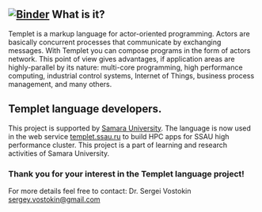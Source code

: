[![Binder](https://mybinder.org/badge_logo.svg)](https://mybinder.org/v2/gh/Templet-language/newtemplet.git/master)
What is it?
-----------
Templet is a markup language for actor-oriented programming. Actors are basically concurrent processes that communicate by exchanging messages. With Templet you can compose programs in the form of actors network. This point of view gives advantages, if application areas are highly-parallel by its nature: multi-core programming, high performance computing, industrial control systems, Internet of Things, business process management, and many others.

Templet language developers.
----------------------------
This project is supported by [Samara University](http://www.ssau.ru/english). The language is now used in the web service [templet.ssau.ru](http://templet.ssau.ru/#eng) to build HPC apps for SSAU high performance cluster. This project is a part of learning and research activities of Samara University.

### Thank you for your interest in the Templet language project!
For more details feel free to contact:
Dr. Sergei Vostokin <sergey.vostokin@gmail.com>



